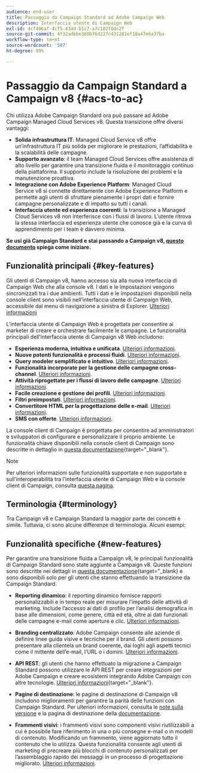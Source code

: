 ```yaml
---
audience: end-user
title: Passaggio da Campaign Standard ad Adobe Campaign Web
description: Interfaccia utente di Campaign Web
exl-id: 4cf406af-4cf5-434d-b1c7-a7c102f8dc2f
source-git-commit: 4f32adbbe360b76d227c431281ef10a47e6a37ba
workflow-type: tm+mt
source-wordcount: '587'
ht-degree: 99%

---
```


# Passaggio da Campaign Standard a Campaign v8 {#acs-to-ac}

Chi utilizza Adobe Campaign Standard ora può passare ad Adobe Campaign Managed Cloud Services v8. Questa transizione offre diversi vantaggi:

* **Solida infrastruttura IT**: Managed Cloud Service v8 offre un’infrastruttura IT più solida per migliorare le prestazioni, l’affidabilità e la scalabilità delle campagne.
* **Supporto avanzato**: il team Managed Cloud Services offre assistenza di alto livello per garantire una transizione fluida e il monitoraggio continuo della piattaforma. Il supporto include la risoluzione dei problemi e la manutenzione proattiva.
* **Integrazione con Adobe Experience Platform**: Managed Cloud Service v8 si connette direttamente con Adobe Experience Platform e permette agli utenti di sfruttare pienamente i propri dati e fornire campagne personalizzate e di impatto su tutti i canali.
* **Interfaccia utente ed esperienza coerenti**: la transizione a Managed Cloud Services v8 non interferisce con i flussi di lavoro. L’utente ritrova la stessa interfaccia ed esperienza utente che conosce già e la curva di apprendimento per i team è davvero minima.

**Se usi già Campaign Standard e stai passando a Campaign v8, [questo documento](../../adoption/home.md) spiega come iniziare.**

<!--
As a Campaign Standard user, we now offer you a way to migrate to Adobe Campaign v8. You will benefit from both the new Campaign Web interface and the v8 console.
-->

## Funzionalità principali {#key-features}

Gli utenti di Campaign v8, hanno accesso sia alla nuova interfaccia di Campaign Web che alla console v8. I dati e le impostazioni vengono sincronizzati tra i due ambienti. Tutti i dati e le impostazioni disponibili nella console client sono visibili nell’interfaccia utente di Campaign Web, accessibile dal menu di navigazione a sinistra di Explorer. [Ulteriori informazioni](../get-started/user-interface.md#user-interface-explorer)

L’interfaccia utente di Campaign Web è progettata per consentire ai marketer di creare e orchestrare facilmente le campagne. Le funzionalità principali dell’interfaccia utente di Campaign v8 Web includono:

* **Esperienza moderna, intuitiva e unificata**. [Ulteriori informazioni](../get-started/connect-to-campaign.md).
* **Nuove potenti funzionalità e processi fluidi**. [Ulteriori informazioni](../get-started/user-interface.md).
* **Query modeler semplificato e intuitivo**. [Ulteriori informazioni](../query/query-modeler-overview.md).
* **Funzionalità incorporate per la gestione delle campagne cross-channel**. [Ulteriori informazioni](../msg/gs-messages.md).
* **Attività riprogettate per i flussi di lavoro delle campagne**. [Ulteriori informazioni](../workflows/gs-workflows.md).
* **Facile creazione e gestione dei profili**. [Ulteriori informazioni](../audience/about-recipients.md).
* **Filtri preimpostati**. [Ulteriori informazioni](../get-started/predefined-filters.md).
* **Convertitore HTML per la progettazione delle e-mail**. [Ulteriori informazioni](../email/existing-content.md).
* **SMS con offerte**. [Ulteriori informazioni](../msg/offers.md).

La console client di Campaign è progettata per consentire ad amministratori e sviluppatori di configurare e personalizzare il proprio ambiente. Le funzionalità chiave disponibili nella console client di Campaign sono descritte in dettaglio in [questa documentazione](https://experienceleague.adobe.com/it/docs/campaign/campaign-v8/new/whats-new){target="_blank"}.

>[!NOTE]
>
>Per ulteriori informazioni sulle funzionalità supportate e non supportate e sull’interoperabilità tra l’interfaccia utente di Campaign Web e la console client di Campaign, consulta [questa pagina](../get-started/capability-matrix.md).

## Terminologia {#terminology}

Tra Campaign v8 e Campaign Standard la maggior parte dei concetti è simile. Tuttavia, ci sono alcune differenze di terminologia. Alcuni esempi:

<!--
* Profiles are **Recipients** in the console. [Learn more](../audience/gs-audiences-recipients.md).
* Test profiles are **Seed addresses**. [Learn more](../preview-test/test-deliveries.md).
* The delivery preparation is the **Delivery analysis**. [Learn more](../monitor/prepare-send.md).
* Audiences are **Lists**. [Learn more](../audience/gs-audiences-recipients.md).
-->

<!--
* Custom resources are **Schemas**
* Messages are referred to as **Deliveries**
* Roles are configured with **Named Rights**
* Security Groups are **Operator Groups**
* Organizational units are managed through **Folder Permissions**
* Product users are **Operators** in the client console
* Delivery preparation is the **Delivery analysis** in the client console
-->

## Funzionalità specifiche {#new-features}

Per garantire una transizione fluida a Campaign v8, le principali funzionalità di Campaign Standard sono state aggiunte a Campaign v8. Queste funzioni sono descritte nei dettagli in [questa documentazione](https://experienceleague.adobe.com/docs/experience-cloud/campaign/campaign-standard-migration-home.html?lang=it){target=&quot;_blank} e sono disponibili solo per gli utenti che stanno effettuando la transizione da Campaign Standard.

* **Reporting dinamico**: il reporting dinamico fornisce rapporti personalizzabili e in tempo reale per misurare l’impatto delle attività di marketing. Include l’accesso ai dati di profilo per l’analisi demografica in base alle dimensioni, come genere, città ed età, oltre ai dati funzionali delle campagne e-mail come aperture e clic. [Ulteriori informazioni](../reporting/dynamic-reporting/get-started-reporting.md).

* **Branding centralizzato**: Adobe Campaign consente alle aziende di definire linee guida visive e tecniche per il brand. Gli utenti possono presentare alla clientela un brand coerente, dai loghi agli aspetti tecnici come il mittente dell’e-mail, l’URL o i domini. [Ulteriori informazioni](../administration/branding/branding-gs.md).

* **API REST**: gli utenti che hanno effettuato la migrazione a Campaign Standard possono utilizzare le API REST per creare integrazioni per Adobe Campaign e creare ecosistemi integrando Adobe Campaign con altre tecnologie. [Ulteriori informazioni](https://experienceleague.adobe.com/docs/campaign/campaign-v8/developer/apis/get-started-apis.html){target="_blank"}.

* **Pagine di destinazione**: le pagine di destinazione di Campaign v8 includono miglioramenti per garantire la parità delle funzioni con Campaign Standard. Per ulteriori informazioni, consulta le [note sulla versione](../rn/release-notes.md#new-24-4) e la pagina di destinazione della [documentazione](../landing-pages/get-started-lp.md).

* **Frammenti visivi**: i frammenti visivi sono componenti visivi riutilizzabili a cui è possibile fare riferimento in una o più consegne e-mail o in modelli di contenuto. Modificando un frammento, viene aggiornato tutto il contenuto che lo utilizza. Questa funzionalità consente agli utenti di marketing di precreare più blocchi di contenuto personalizzati per l’assemblaggio rapido dei messaggi in un processo di progettazione migliorato. [Ulteriori informazioni](../content/use-visual-fragments.md).

<!--
* Delivery Alerting: In addition to viewing notifications directly in Campaign, Adobe Campaign also provides an email alerting system to trigger email alerts to users or external stakeholders of important system activities. Create, manage, and receive customizable alerts and dashboards to keep track of delivery successes or failures. Adobe Campaign Delivery Alerting boosts efficiency by keeping all involved Adobe Campaign users in a company automatically informed about the delivery execution status, via email and dashboard. 

* Landing Pages: Landing pages are web forms that can be used to capture information on your audiences, offer subscriptions to a service, display data and grow your database. Landing pages can also be used for acquiring or updating existing profiles, and to set up a double opt-in mechanism, allowing you to protect the platform from wrong or invalid email addresses, or spambots. [Learn more](../landing-pages/get-started-lp.md)
-->